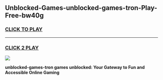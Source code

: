 
## Unblocked-Games-unblocked-games-tron-Play-Free-bw40g
<h3>
<a href="https://premium76.site?title=unblocked-games-tron&ref=19M">CLICK TO PLAY</a></h3>
<hr>

<h3>
<a href="https://premium76.site?title=unblocked-games-tron&ref=19M">CLICK 2 PLAY</a>
  
</h3>

<a href="https://premium76.site?title=unblocked-games-tron&ref=19M"><img src="https://clearcache.store/games.png"></a>


**unblocked-games-tron games unblocked: Your Gateway to Fun and Accessible Online Gaming**
